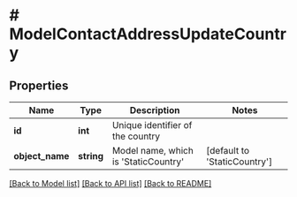 # # ModelContactAddressUpdateCountry

## Properties

Name | Type | Description | Notes
------------ | ------------- | ------------- | -------------
**id** | **int** | Unique identifier of the country |
**object_name** | **string** | Model name, which is &#39;StaticCountry&#39; | [default to 'StaticCountry']

[[Back to Model list]](../../README.md#models) [[Back to API list]](../../README.md#endpoints) [[Back to README]](../../README.md)
